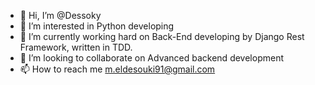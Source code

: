 - 👋 Hi, I’m @Dessoky
- 👀 I’m interested in Python developing 
- 🌱 I’m currently working hard on Back-End developing by Django Rest Framework, written in TDD.
- 💞️ I’m looking to collaborate on Advanced backend development
- 📫 How to reach me m.eldesouki91@gmail.com

<!---
Dessoky/Dessoky is a ✨ special ✨ repository because its `README.md` (this file) appears on your GitHub profile.
You can click the Preview link to take a look at your changes.
--->
